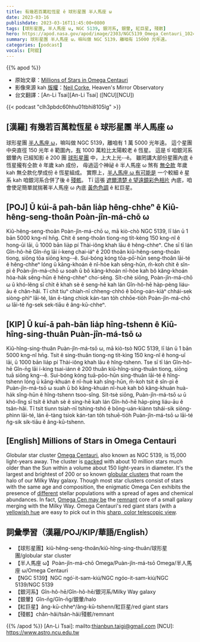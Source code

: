 ```yaml
---
title: 有幾若百萬粒恆星 ê 球形星團 半人馬座 ω
date: 2023-03-16
publishdate: 2023-03-16T11:45:00+0800
tags: [球形星團, 半人馬座 ω, NGC 5139, 銀河系, 銀暈, 紅巨星, 殘骸]
hero: https://apod.nasa.gov/apod/image/2303/NGC5139_Omega_Centauri_1024px.jpg
summary: 球形星團 半人馬座 ω，嘛叫做 NGC 5139，離咱有 15000 光年遠。
categories: [podcast]
vocals: [阿錕]
---
```


{{% apod %}}

- 原始文章：[Millions of Stars in Omega Centauri](https://apod.nasa.gov/apod/ap230316.html)
- 影像來源 kah [版權][copyright]：[Neil Corke](https://www.astrobin.com/users/NeilCorke/), Heaven's Mirror Observatory
- 台文翻譯：[An-Li Tsai][An-Li Tsai] ([NCU][NCU])

{{< podcast "clh3pbdc60hhu01tbhi8105lg" >}}

## [漢羅] 有幾若百萬粒恆星 ê 球形星團 半人馬座 ω
球形星團 [半人馬座 ω][Omega Centauri]，嘛叫做 NGC 5139，離咱有 1 萬 5000 光年遠。
這个星團中央直徑 150 光年 ê 範圍內，[有][packed] 1000 萬粒比太陽較老 ê 恆星。
這是 tī 咱銀河系銀暈內 已經知影 ê 200 團 [球形星團][globular clusters] 中，上大上光--ê。
雖罔講大部份星團內底 ê 恆星攏有仝款 ê 年歲 kah 成份，
毋過這个神祕 ê 半人馬座 ω 煞有 [無仝款][different] 年歲 kah 無仝款化學成份 ê 恆星組成。
實際上，[半人馬座 ω 有可能是][Omega Cen may be] 一个較細 ê 星系 kah 咱銀河系合併了後 ê [殘骸][remnant]。
Tī 這張 [遮爾清楚 ê 望遠鏡彩色相片][sharp, color telescopic view] 內底，咱會使足簡單就揣著半人馬座 ω 內底 [黃色色調][yellowish hue] ê 紅巨星。

## [POJ] Ū kúi-ā pah-bān lia̍p hêng-chheⁿ ê Kiû-hêng-seng-thoân Poàn-jîn-má-chō ω
Kiû-hêng-seng-thoân Poàn-jîn-má-chō ω, mā kiò-chò NGC 5139, lī lán ū 1 bān 5000 kng-nî hn̄g.
Chit ê seng-thoân tiong-ng ti̍t-kèng 150 kng-nî ê hong-ūi lāi, ū 1000 bān lia̍p pí Thài-iông khah lāu ê hêng-chheⁿ.
Che sī tī lán Gîn-hô-hē Gîn-n̄g lāi í-keng chai-iáⁿ ê 200 thoân kiû-hêng-seng-thoân tiong, siōng tōa siōng kng--ê.
Sui-bóng kóng tōa-pō͘-hūn seng-thoân lāi-té ê hêng-chheⁿ lóng ū kāng-khoán ê nî-hòe kah sêng-hūn,
m̄-koh chit ê sîn-pì ê Poàn-jîn-má-chō ω soah ū bô kâng-khoán nî-hòe kah bô kâng-khoán hòa-ha̍k sêng-hūn ê hêng-chheⁿ cho͘-sêng.
Si̍t-chè siōng, Poàn-jîn-má-chō ω ū khó-lêng sī chi̍t ê khah sè ê seng-hē kah lán Gîn-hô-hē ha̍p-pèng liáu-āu ê chân-hâi.
Tī chit tiuⁿ chiah-nī chheng-chhó ê bōng-oán-kiàⁿ chhái-sek siòng-phìⁿ lāi-té, lán ē-tàng chiok kán-tan to̍h chhōe-tio̍h Poàn-jîn-má-chō ω lāi-té n̂g-sek sek-tiāu ê âng-kū-chheⁿ.

## [KIP] Ū kuí-ā pah-bān lia̍p hîng-tshenn ê Kiû-hîng-sing-thuân Puàn-jîn-má-tsō ω
Kiû-hîng-sing-thuân Puàn-jîn-má-tsō ω, mā kiò-tsò NGC 5139, lī lán ū 1 bān 5000 kng-nî hn̄g.
Tsit ê sing-thuân tiong-ng ti̍t-kìng 150 kng-nî ê hong-uī lāi, ū 1000 bān lia̍p pí Thài-iông khah lāu ê hîng-tshenn.
Tse sī tī lán Gîn-hô-hē Gîn-n̄g lāi í-king tsai-iánn ê 200 thuân kiû-hîng-sing-thuân tiong, siōng tuā siōng kng--ê.
Sui-bóng kóng tuā-pōo-hūn sing-thuân lāi-té ê hîng-tshenn lóng ū kāng-khuán ê nî-huè kah sîng-hūn,
m̄-koh tsit ê sîn-pì ê Puàn-jîn-má-tsō ω suah ū bô kâng-khuán nî-huè kah bô kâng-khuán huà-ha̍k sîng-hūn ê hîng-tshenn tsoo-sîng.
Si̍t-tsè siōng, Puàn-jîn-má-tsō ω ū khó-lîng sī tsi̍t ê khah sè ê sing-hē kah lán Gîn-hô-hē ha̍p-pìng liáu-āu ê tsân-hâi.
Tī tsit tiunn tsiah-nī tshing-tshó ê bōng-uán-kiànn tshái-sik siòng-phìnn lāi-té, lán ē-tàng tsiok kán-tan to̍h tshuē-tio̍h Puàn-jîn-má-tsō ω lāi-té n̂g-sik sik-tiāu ê âng-kū-tshenn.



## [English] Millions of Stars in Omega Centauri
Globular star cluster [Omega Centauri][Omega Centauri], also known as NGC 5139, is 15,000 light-years away.
The cluster is [packed][packed] with about 10 million stars much older than the Sun within a volume about 150 light-years in diameter.
It's the largest and brightest of 200 or so known [globular clusters][globular clusters] that roam the halo of our Milky Way galaxy.
Though most star clusters consist of stars with the same age and composition, the enigmatic Omega Cen exhibits the presence of [different][different] stellar populations with a spread of ages and chemical abundances.
In fact, [Omega Cen may be][Omega Cen may be] the [remnant][remnant] core of a small galaxy merging with the Milky Way.
Omega Centauri's red giant stars (with a [yellowish hue][yellowish hue] are easy to pick out in this [sharp, color telescopic view][sharp, color telescopic view].



## 詞彙學習（漢羅/POJ/KIP/華語/English）
- 【球形星團】kiû-hêng-seng-thoân/kiû-hîng-sing-thuân/球形星團/globular star cluster
- 【半人馬座 ω】Poàn-jîn-má-chō Omega/Puàn-jîn-má-tsō Omega/半人馬座 ω/Omega Centauri
- 【NGC 5139】NGC ngó͘-it-sam-kiú/NGC ngóo-it-sam-kiú/NGC 5139/NGC 5139
- 【銀河系】Gîn-hô-hē/Gîn-hô-hē/銀河系/Milky Way galaxy
- 【銀暈】Gîn-n̄g/Gîn-n̄g/銀暈/halo
- 【紅巨星】âng-kū-chheⁿ/âng-kū-tshenn/紅巨星/red giant stars
- 【殘骸】chân-hâi/tsân-hâi/殘骸/remnant


{{% /apod %}}
[An-Li Tsai]: mailto:thianbun.taigi@gmail.com
[NCU]: https://www.astro.ncu.edu.tw

[copyright]: https://apod.nasa.gov/apod/fap/lib/about_apod.html#srapply
[License]: https://creativecommons.org/licenses/by/2.0/

[Omega Centauri]:http://earthsky.org/clusters-nebulae-galaxies/omega-centauri-milky-ways-prize-star-cluster
[packed]:https://apod.nasa.gov/apod/ap080906.html
[globular clusters]:http://en.wikipedia.org/wiki/Globular_clusters
[different]:https://ui.adsabs.harvard.edu/abs/2021A%26A...653L...8L/abstract
[Omega Cen may be]:http://www.spacetelescope.org/news/html/heic0809.html
[remnant]:https://ui.adsabs.harvard.edu/abs/2019NatAs...3..667I/abstract
[yellowish hue]:https://apod.nasa.gov/apod/ap151224.html
[sharp, color telescopic view]:https://www.astrobin.com/cb8do1/
